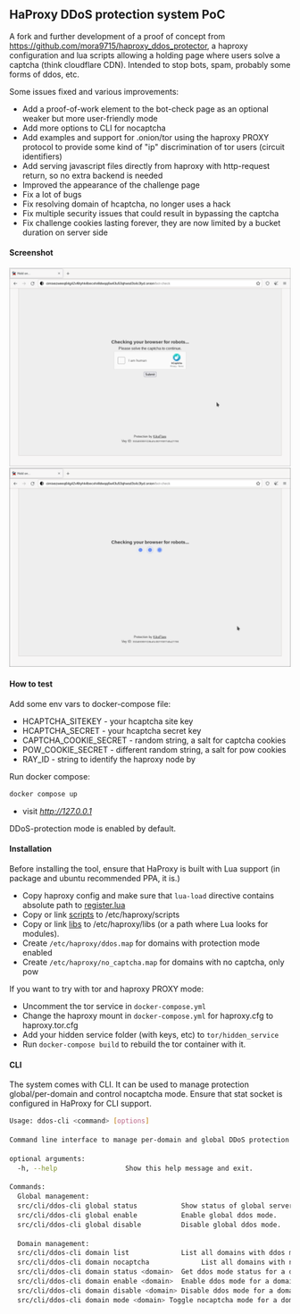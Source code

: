 ## HaProxy DDoS protection system PoC

A fork and further development of a proof of concept from https://github.com/mora9715/haproxy_ddos_protector, a haproxy configuration and lua scripts allowing a holding page where users solve a captcha (think cloudflare CDN).
Intended to stop bots, spam, probably some forms of ddos, etc.

Some issues fixed and various improvements:

- Add a proof-of-work element to the bot-check page as an optional weaker but more user-friendly mode
- Add more options to CLI for nocaptcha
- Add examples and support for .onion/tor using the haproxy PROXY protocol to provide some kind of "ip" discrimination of tor users (circuit identifiers)
- Add serving javascript files directly from haproxy with http-request return, so no extra backend is needed
- Improved the appearance of the challenge page
- Fix a lot of bugs
- Fix resolving domain of hcaptcha, no longer uses a hack
- Fix multiple security issues that could result in bypassing the captcha
- Fix challenge cookies lasting forever, they are now limited by a bucket duration on server side

#### Screenshot

![captcha](img/captcha.png "captcha mode (pow done asynchronously in background)")
![nocaptcha](img/nocaptcha.png "no captcha mode")

#### How to test

Add some env vars to docker-compose file:

- HCAPTCHA_SITEKEY - your hcaptcha site key
- HCAPTCHA_SECRET - your hcaptcha secret key
- CAPTCHA_COOKIE_SECRET - random string, a salt for captcha cookies
- POW_COOKIE_SECRET - different random string, a salt for pow cookies
- RAY_ID - string to identify the haproxy node by

Run docker compose:
```bash
docker compose up
```

- visit *http://127.0.0.1*

DDoS-protection mode is enabled by default.

#### Installation

Before installing the tool, ensure that HaProxy is built with Lua support (in package and ubuntu recommended PPA, it is.)

- Copy haproxy config and make sure that `lua-load` directive contains absolute path to [register.lua](src/scripts/register.lua)
- Copy or link [scripts](src/scripts) to /etc/haproxy/scripts
- Copy or link [libs](src/libs) to /etc/haproxy/libs (or a path where Lua looks for modules).
- Create `/etc/haproxy/ddos.map` for domains with protection mode enabled
- Create `/etc/haproxy/no_captcha.map` for domains with no captcha, only pow

If you want to try with tor and haproxy PROXY mode:
- Uncomment the tor service in `docker-compose.yml`
- Change the haproxy mount in `docker-compose.yml` for haproxy.cfg to haproxy.tor.cfg
- Add your hidden service folder (with keys, etc) to `tor/hidden_service`
- Run `docker-compose build` to rebuild the tor container with it.

#### CLI
The system comes with CLI. It can be used to manage protection global/per-domain and control nocaptcha mode.
Ensure that stat socket is configured in HaProxy for CLI support.

```bash
Usage: ddos-cli <command> [options]

Command line interface to manage per-domain and global DDoS protection.

optional arguments:
  -h, --help                 Show this help message and exit.

Commands:
  Global management:
  src/cli/ddos-cli global status           Show status of global server ddos mode.
  src/cli/ddos-cli global enable           Enable global ddos mode.
  src/cli/ddos-cli global disable          Disable global ddos mode.

  Domain management:
  src/cli/ddos-cli domain list             List all domains with ddos mode on.
  src/cli/ddos-cli domain nocaptcha             List all domains with nocaptcha mode on.
  src/cli/ddos-cli domain status <domain>  Get ddos mode status for a domain.
  src/cli/ddos-cli domain enable <domain>  Enable ddos mode for a domain.
  src/cli/ddos-cli domain disable <domain> Disable ddos mode for a domain.
  src/cli/ddos-cli domain mode <domain> Toggle nocaptcha mode for a domain.

 ```
